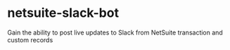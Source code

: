 # netsuite-slack-bot
Gain the ability to post live updates to Slack from NetSuite transaction and custom records
